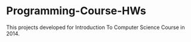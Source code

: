 # Programming-Course-HWs

This projects developed for Introduction To Computer Science Course in 2014.
